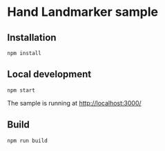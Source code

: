 # Hand Landmarker sample

## Installation

```
npm install
```

## Local development

```
npm start
```

The sample is running at [http://localhost:3000/](http://localhost:3000/)

## Build

```
npm run build
```
